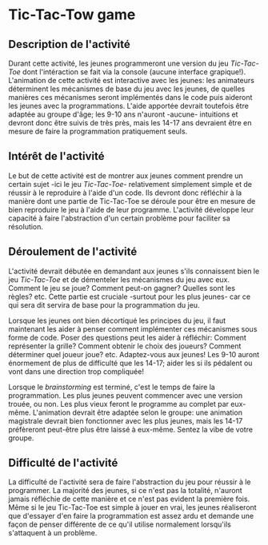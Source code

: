 # Tic-Tac-Tow game

## Description de l'activité
Durant cette activité, les jeunes programmeront une version du jeu _Tic-Tac-Toe_
dont l'intéraction se fait via la console (aucune interface grapique!).
L'animation de cette activité est interactive avec les jeunes: les animateurs 
déterminent les mécanismes de base du jeu avec les jeunes, de quelles manières
ces mécanismes seront implémentés dans le code puis aideront les jeunes avec 
la programmations. L'aide apportée devrait toutefois être adaptée au groupe
d'âge; les 9-10 ans n'auront -aucune- intuitions et devront donc être suivis de
très près, mais les 14-17 ans devraient être en mesure de faire la programmation
pratiquement seuls.

## Intérêt de l'activité
Le but de cette activité est de montrer aux jeunes comment prendre un 
certain sujet -ici le jeu _Tic-Tac-Toe_- relativement simplement simple et de
réussir à le reproduire à l'aide d'un code. Ils devront donc réfléchir à la
manière dont une partie de Tic-Tac-Toe se déroule pour être en mesure de bien 
reproduire le jeu à l'aide de leur programme. L'activité développe leur capacité
à faire l'abstraction d'un certain problème pour faciliter sa résolution.

## Déroulement de l'activité
L'activité devrait débutée en demandant aux jeunes s'ils connaissent bien le jeu
_Tic-Tac-Toe_ et de démenteler les mécanismes du jeu avec eux. Comment le jeu se
joue? Comment peut-on gagner? Quelles sont les règles? etc. Cette partie est
cruciale -surtout pour les plus jeunes- car ce qui sera dit servira de base pour
la programmation du jeu.  
  
Lorsque les jeunes ont bien décortiqué les principes du jeu, il faut maintenant 
les aider à penser comment implémenter ces mécanismes sous forme de code.
Poser des questions peut les aider à réfléchir: Comment représenter la grille?
Comment obtenir le choix des joueurs? Comment déterminer quel joueur joue? etc.
Adaptez-vous aux jeunes! Les 9-10 auront énormement de plus de difficulté que
les 14-17; aider les si ils pédalent ou vont dans une direction trop compliquée!
  
Lorsque le _brainstorming_ est terminé, c'est le temps de faire la programmation. 
Les plus jeunes peuvent commencer avec une version trouée, ou non. Les plus
vieux feront le programme au complet par eux-même. L'animation devrait être
adaptée selon le groupe: une animation magistrale devrait bien fonctionner avec
les plus jeunes, mais les 14-17 préfèreront peut-être plus être laissé à
eux-même. Sentez la vibe de votre groupe.

## Difficulté de l'activité
La difficulté de l'activité sera de faire l'abstraction du jeu pour réussir à le
programmer. La majorité des jeunes, si ce n'est pas la totalité, n'auront jamais
réfléchie de cette manière et ce n'est pas evident la première fois. Même si le
jeu Tic-Tac-Toe est simple à jouer en vrai, les jeunes réaliseront que d'essayer
d'en faire la programmation est assez ardu et demande une façon de penser
différente de ce qu'il utilise normalement lorsqu'ils s'attaquent à un problème.

